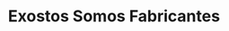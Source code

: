 ---
title: "Exostos Somos Fabricantes"
url: /barrios-unidos/exostos-somos-fabricantes/
shop: Autoteile
---